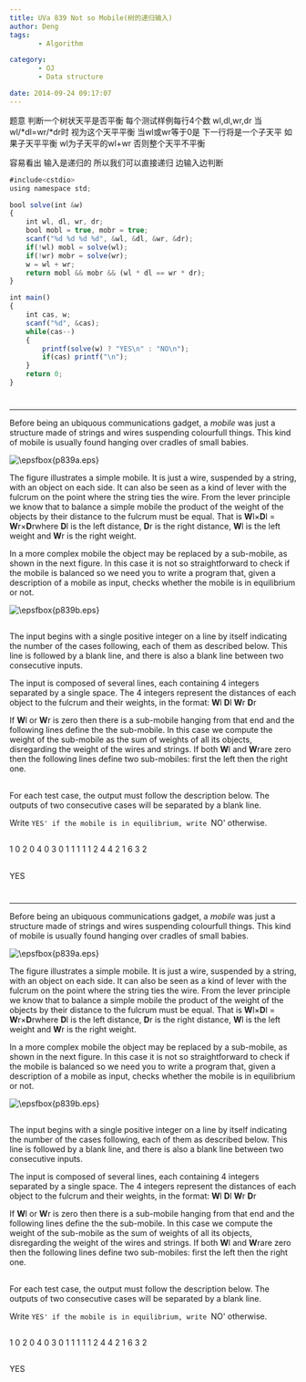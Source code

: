 ```yaml
---
title: UVa 839 Not so Mobile(树的递归输入)
author: Deng
tags: 
       - Algorithm

category: 
       - OJ
       - Data structure

date: 2014-09-24 09:17:07
---
```

题意 判断一个树状天平是否平衡 每个测试样例每行4个数 wl,dl,wr,dr 当wl/*dl=wr/*dr时 视为这个天平平衡 当wl或wr等于0是 下一行将是一个子天平 如果子天平平衡 wl为子天平的wl+wr 否则整个天平不平衡

容易看出 输入是递归的 所以我们可以直接递归 边输入边判断

```js 
#include<cstdio>
using namespace std;

bool solve(int &w)
{
    int wl, dl, wr, dr;
    bool mobl = true, mobr = true;
    scanf("%d %d %d %d", &wl, &dl, &wr, &dr);
    if(!wl) mobl = solve(wl);
    if(!wr) mobr = solve(wr);
    w = wl + wr;
    return mobl && mobr && (wl * dl == wr * dr);
}

int main()
{
    int cas, w;
    scanf("%d", &cas);
    while(cas--)
    {
        printf(solve(w) ? "YES\n" : "NO\n");
        if(cas) printf("\n");
    }
    return 0;
}
```

#

****

Before being an ubiquous communications gadget, a *mobile* was just a structure made of strings and wires suspending colourfull things. This kind of mobile is usually found hanging over cradles of small babies.

![\epsfbox{p839a.eps}](../images/dge.org-external-8-p839a.jpg.png)

The figure illustrates a simple mobile. It is just a wire, suspended by a string, with an object on each side. It can also be seen as a kind of lever with the fulcrum on the point where the string ties the wire. From the lever principle we know that to balance a simple mobile the product of the weight of the objects by their distance to the fulcrum must be equal. That is **W**l×**D**l = **W**r×**D**rwhere **D**l is the left distance, **D**r is the right distance, **W**l is the left weight and **W**r is the right weight.

In a more complex mobile the object may be replaced by a sub-mobile, as shown in the next figure. In this case it is not so straightforward to check if the mobile is balanced so we need you to write a program that, given a description of a mobile as input, checks whether the mobile is in equilibrium or not.

![\epsfbox{p839b.eps}](../images/dge.org-external-8-p839b.jpg.png)

##

The input begins with a single positive integer on a line by itself indicating the number of the cases following, each of them as described below. This line is followed by a blank line, and there is also a blank line between two consecutive inputs.

The input is composed of several lines, each containing 4 integers separated by a single space. The 4 integers represent the distances of each object to the fulcrum and their weights, in the format: **W**l **D**l **W**r **D**r

If **W**l or **W**r is zero then there is a sub-mobile hanging from that end and the following lines define the the sub-mobile. In this case we compute the weight of the sub-mobile as the sum of weights of all its objects, disregarding the weight of the wires and strings. If both **W**l and **W**rare zero then the following lines define two sub-mobiles: first the left then the right one.

##

For each test case, the output must follow the description below. The outputs of two consecutive cases will be separated by a blank line.

Write `YES' if the mobile is in equilibrium, write `NO' otherwise.

##

1 0 2 0 4 0 3 0 1 1 1 1 1 2 4 4 2 1 6 3 2

##

YES
#

****

Before being an ubiquous communications gadget, a *mobile* was just a structure made of strings and wires suspending colourfull things. This kind of mobile is usually found hanging over cradles of small babies.

![\epsfbox{p839a.eps}](../images/dge.org-external-8-p839a.jpg.png)

The figure illustrates a simple mobile. It is just a wire, suspended by a string, with an object on each side. It can also be seen as a kind of lever with the fulcrum on the point where the string ties the wire. From the lever principle we know that to balance a simple mobile the product of the weight of the objects by their distance to the fulcrum must be equal. That is **W**l×**D**l = **W**r×**D**rwhere **D**l is the left distance, **D**r is the right distance, **W**l is the left weight and **W**r is the right weight.

In a more complex mobile the object may be replaced by a sub-mobile, as shown in the next figure. In this case it is not so straightforward to check if the mobile is balanced so we need you to write a program that, given a description of a mobile as input, checks whether the mobile is in equilibrium or not.

![\epsfbox{p839b.eps}](../images/dge.org-external-8-p839b.jpg.png)

##

The input begins with a single positive integer on a line by itself indicating the number of the cases following, each of them as described below. This line is followed by a blank line, and there is also a blank line between two consecutive inputs.

The input is composed of several lines, each containing 4 integers separated by a single space. The 4 integers represent the distances of each object to the fulcrum and their weights, in the format: **W**l **D**l **W**r **D**r

If **W**l or **W**r is zero then there is a sub-mobile hanging from that end and the following lines define the the sub-mobile. In this case we compute the weight of the sub-mobile as the sum of weights of all its objects, disregarding the weight of the wires and strings. If both **W**l and **W**rare zero then the following lines define two sub-mobiles: first the left then the right one.

##

For each test case, the output must follow the description below. The outputs of two consecutive cases will be separated by a blank line.

Write `YES' if the mobile is in equilibrium, write `NO' otherwise.

##

1 0 2 0 4 0 3 0 1 1 1 1 1 2 4 4 2 1 6 3 2

##

YES